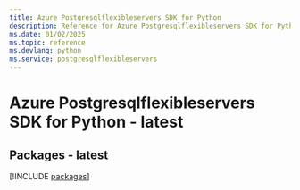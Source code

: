 ```yaml
---
title: Azure Postgresqlflexibleservers SDK for Python
description: Reference for Azure Postgresqlflexibleservers SDK for Python
ms.date: 01/02/2025
ms.topic: reference
ms.devlang: python
ms.service: postgresqlflexibleservers
---
```

# Azure Postgresqlflexibleservers SDK for Python - latest
## Packages - latest
[!INCLUDE [packages](postgresqlflexibleservers-index.md)]